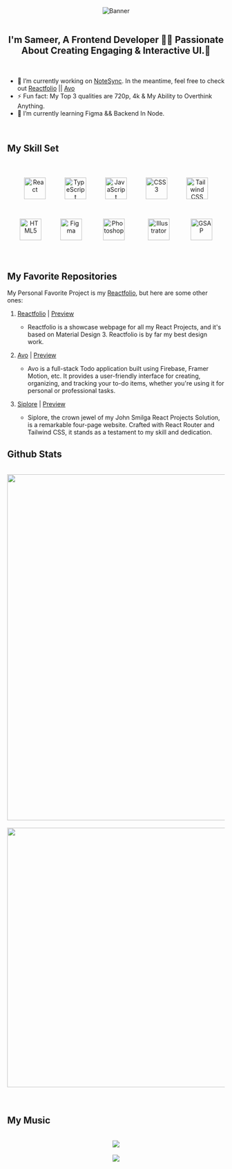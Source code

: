<div align="center"><img src="https://media2.giphy.com/headers/dhunten/0DvIY8fAjBSg.gif" alt="Banner" margin="0 auto"/></div>
<br/>

## <div align="center">I'm Sameer, A Frontend Developer 👨‍💻 Passionate About Creating Engaging & Interactive UI.🚀</div>

<br/>

- 🔭 I’m currently working on [NoteSync](https://github.com/SameerJS6/NoteSync). In the meantime, feel free to check out [Reactfolio](https://reactfolio-dev.netlify.app/) || [Avo](https://avo-todo.netlify.app/)
- ⚡ Fun fact: My Top 3 qualities are 720p, 4k & My Ability to Overthink Anything.
- 🌱 I’m currently learning Figma && Backend In Node.


<br/>

## My Skill Set

<br>

<div align="center">  
<a href="https://reactjs.org/" target="_blank"><img style="margin: 20px" src="https://profilinator.rishav.dev/skills-assets/react-original-wordmark.svg" alt="React" height="50" /></a>  
<a href="https://www.typescriptlang.org/" target="_blank"><img style="margin: 20px" src="https://profilinator.rishav.dev/skills-assets/typescript-original.svg" alt="TypeScript" height="50" /></a>  
<a href="https://www.javascript.com/" target="_blank"><img style="margin: 20px" src="https://profilinator.rishav.dev/skills-assets/javascript-original.svg" alt="JavaScript" height="50" /></a>  
<a href="https://www.w3schools.com/css/" target="_blank"><img style="margin: 20px" src="https://profilinator.rishav.dev/skills-assets/css3-original-wordmark.svg" alt="CSS3" height="50" /></a>  
<a href="https://www.tailwindcss.com/" target="_blank"><img style="margin: 20px" src="https://upload.wikimedia.org/wikipedia/commons/thumb/d/d5/Tailwind_CSS_Logo.svg/600px-Tailwind_CSS_Logo.svg.png?20211001194333" alt="Tailwind CSS" height="50" /></a>  
<a href="https://en.wikipedia.org/wiki/HTML5" target="_blank"><img style="margin: 20px" src="https://profilinator.rishav.dev/skills-assets/html5-original-wordmark.svg" alt="HTML5" height="50" /></a>  
<a href="https://www.figma.com/" target="_blank"><img style="margin: 20px" src="https://profilinator.rishav.dev/skills-assets/figma-icon.svg" alt="Figma" height="50" /></a>  
<a href="https://www.adobe.com/in/products/photoshop.html" target="_blank"><img style="margin: 25px" src="https://www.adobe.com/content/dam/shared/images/product-icons/svg/photoshop.svg" alt="Photoshop" height="50" /></a>  
<a href="https://www.adobe.com/in/products/illustrator.html" target="_blank"><img style="margin: 25px" src="https://www.adobe.com/content/dam/shared/images/product-icons/svg/illustrator.svg" alt="Illustrator" height="50" /></a>  
<a href="https://greensock.com/gsap/" target="_blank"><img style="margin: 20px" src="https://greensock.com/uploads/monthly_2020_03/tweenmax.thumb.png.c849c5b56c6752e3f2276b82ee702625.png" alt="GSAP" height="50" /></a>   
</div>

<br/>

## My Favorite Repositories


My Personal Favorite Project is my [Reactfolio](https://reactfolio-dev.netlify.app/), but here are some other ones:

1. [Reactfolio](https://github.com/SameerJS6/Reactfolio) | [Preview](https://reactfolio-dev.netlify.app/)

   - Reactfolio is a showcase webpage for all my React Projects, and it's based on Material Design 3. Reactfolio is by far my best design work.

1. [Avo](https://github.com/SameerJS6/Avo) | [Preview](https://avo-todo.netlify.app/)

   - Avo is a full-stack Todo application built using Firebase, Framer Motion, etc. It provides a user-friendly interface for creating, organizing, and tracking your to-do items, whether you're using it for personal or professional tasks.

1. [Siplore](https://github.com/SameerJS6/John-Smilga-React-Solutions/tree/master/15-Siplore) | [Preview](https://siplore.netlify.app/)

   - Siplore, the crown jewel of my John Smilga React Projects Solution, is a remarkable four-page website. Crafted with React Router and Tailwind CSS, it stands as a testament to my skill and dedication.


## Github Stats


<br/>
<div align="center">

<img src="https://github-readme-stats.vercel.app/api?username=Sameerjs6&show_icons=true&count_private=true&hide_border=true" align="center" style="width: 800px" />
<br/>
<br/>
<img src="https://github-readme-stats.vercel.app/api/top-langs/?username=Sameerjs6&hide_border=true&layout=compact" align="center" style="width: 600px">


</div>
<br/>

<br/>

## My Music

<br/>
<div align="center"><img src="https://spotify-github-profile.vercel.app/api/view?uid=7c7orvxgd15a1bkpnkuap9frb&cover_image=true&theme=default&show_offline=false&background_color=121212&bar_color=53b14f&bar_color_cover=true" align="center" /></div>

<br/>

<div align="center">
<img src="https://komarev.com/ghpvc/?username=sameerjs6&&style=flat-square" align="center" />
</div>
